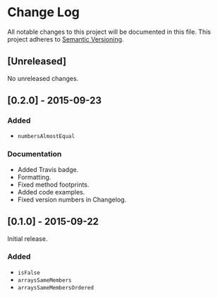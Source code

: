 # Change Log
All notable changes to this project will be documented in this file.
This project adheres to [Semantic Versioning](http://semver.org/).

## [Unreleased]

No unreleased changes.



## [0.2.0] - 2015-09-23

### Added
- `numbersAlmostEqual`

### Documentation
- Added Travis badge.
- Formatting.
- Fixed method footprints.
- Added code examples.
- Fixed version numbers in Changelog.



## [0.1.0] - 2015-09-22
Initial release.

### Added
- `isFalse`
- `arraysSameMembers`
- `arraysSameMembersOrdered`
